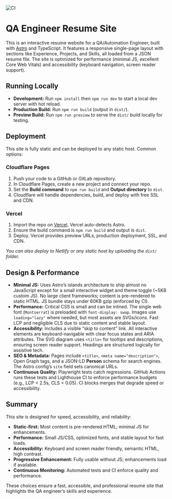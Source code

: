 ![CI](https://img.shields.io/github/actions/workflow/status/Dag86/qa-resume-astro/ci.yml?branch=main)



# QA Engineer Resume Site

This is an interactive resume website for a QA/Automation Engineer, built with [Astro](https://astro.build/) and TypeScript. It features a responsive single-page layout with sections like Experience, Projects, and Skills, all loaded from a JSON resume file. The site is optimized for performance (minimal JS, excellent Core Web Vitals) and accessibility (keyboard navigation, screen reader support).

## Running Locally

- **Development:** Run `npm install` then `npm run dev` to start a local dev server with hot reload.
- **Production Build:** Run `npm run build` (output in `dist/`).
- **Preview Build:** Run `npm run preview` to serve the `dist/` build locally for testing.

## Deployment

This site is fully static and can be deployed to any static host. Common options:

### Cloudflare Pages

1. Push your code to a GitHub or GitLab repository.
2. In Cloudflare Pages, create a new project and connect your repo.
3. Set the **Build command** to `npm run build` and **Output directory** to `dist`.
4. Cloudflare will handle dependencies, build, and deploy with free SSL and CDN.

### Vercel

1. Import the repo on [Vercel](https://vercel.com/). Vercel auto-detects Astro.
2. Ensure the build command is `npm run build` and output is `dist`.
3. Deploy. Vercel provides preview URLs, production deployment, SSL, and CDN.

*You can also deploy to Netlify or any static host by uploading the `dist/` folder.*

## Design & Performance

- **Minimal JS:** Uses Astro’s islands architecture to ship almost no JavaScript except for a small interactive widget and theme toggle (~5KB custom JS). No large client frameworks; content is pre-rendered to static HTML. JS bundle stays under 60KB gzip (enforced by CI).
- **Performance:** Critical CSS is small and can be inlined. The single web font (`Montserrat`) is preloaded with `font-display: swap`. Images use `loading="lazy"` where needed, but most assets are SVGs/icons. Fast LCP and negligible CLS due to static content and stable layout.
- **Accessibility:** Includes a visible “skip to content” link. All interactive elements are keyboard-navigable with clear focus states and ARIA attributes. The SVG diagram uses `<title>` for tooltips and descriptions, ensuring screen reader support. Headings are structured logically for assistive tech.
- **SEO & Metadata:** Pages include `<title>`, `<meta name="description">`, Open Graph tags, and a JSON-LD **Person** schema for search engines. The Astro config’s `site` field sets canonical URLs.
- **Continuous Quality:** Playwright tests catch regressions. GitHub Actions runs these tests and Lighthouse CI to enforce performance budgets (e.g., LCP < 2.5s, CLS < 0.05). CI blocks merges that degrade speed or accessibility.

## Summary

This site is designed for speed, accessibility, and reliability:

- **Static-first:** Most content is pre-rendered HTML; minimal JS for enhancements.
- **Performance:** Small JS/CSS, optimized fonts, and stable layout for fast loads.
- **Accessibility:** Keyboard and screen reader friendly, semantic HTML, high contrast.
- **Progressive Enhancement:** Fully usable without JS; enhancements load if available.
- **Continuous Monitoring:** Automated tests and CI enforce quality and performance.

These choices ensure a fast, accessible, and professional resume site that highlights the QA engineer’s skills and experience.
